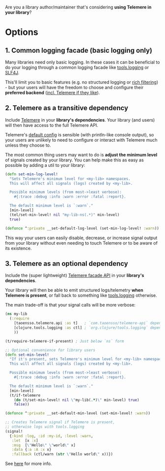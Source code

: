 Are you a library author/maintainer that's considering **using Telemere in your library**?

# Options
## 1. Common logging facade (basic logging only)

Many libraries need only basic logging. In these cases it can be beneficial to do your logging through a common logging facade like [tools.logging](https://github.com/clojure/tools.logging) or [SLF4J](https://www.slf4j.org/).

This'll limit you to basic features (e.g. no structured logging or [rich filtering](https://cljdoc.org/d/com.taoensso/telemere/CURRENT/api/taoensso.telemere#get-filters)) - but your users will have the freedom to choose and configure their **preferred backend** ([incl. Telemere if they like](./3-Config#interop)).

## 2. Telemere as a transitive dependency

Include [Telemere](https://clojars.org/com.taoensso/telemere) in your **library's dependencies**. Your library (and users) will then have access to the full Telemere API.

Telemere's [default config](./1-Getting-started#default-config) is sensible (with println-like console output), so your users are unlikely to need to configure or interact with Telemere much unless they choose to.

The most common thing users may want to do is **adjust the minimum level** of signals created by your library. You can help make this as easy as possible by adding a util to your library:

```clojure
(defn set-min-log-level!
  "Sets Telemere's minimum level for <my-lib> namespaces.
  This will affect all signals (logs) created by <my-lib>.

  Possible minimum levels (from most->least verbose):
    #{:trace :debug :info :warn :error :fatal :report}.

  The default minimum level is `:warn`."
  [min-level]
  (tel/set-min-level! nil "my-lib-ns(.*)" min-level)
  true)

(defonce ^:private __set-default-log-level (set-min-log-level! :warn))
```

This way your users can easily disable, decrease, or increase signal output from your library without even needing to touch Telemere or to be aware of its existence.

## 3. Telemere as an optional dependency

Include the (super lightweight) [Telemere facade API](https://clojars.org/com.taoensso/telemere-api) in your **library's dependencies**.

Your library will then be able to emit structured logs/telemetry **when Telemere is present**, or fall back to something like [tools.logging](https://github.com/clojure/tools.logging) otherwise.

The main trade-off is that your signal calls will be more verbose:

```clojure
(ns my-lib
  (:require
    [taoensso.telemere.api :as t]   ; `com.taoensso/telemere-api` dependency
    [clojure.tools.logging :as ctl] ; `org.clojure/tools.logging` dependency
    ))

(t/require-telemere-if-present) ; Just below `ns` form

;; Optional convenience for library users
(defn set-min-level!
  "If it's present, sets Telemere's minimum level for <my-lib> namespaces.
  This will affect all signals (logs) created by <my-lib>.

  Possible minimum levels (from most->least verbose):
    #{:trace :debug :info :warn :error :fatal :report}.

  The default minimum level is `:warn`."
  [min-level]
  (t/if-telemere
    (do (t/set-min-level! nil \"my-lib(.*)\" min-level) true)
    false))

(defonce ^:private __set-default-min-level (set-min-level! :warn))

;; Creates Telemere signal if Telemere is present,
;; otherwise logs with tools.logging
(signal!
  {:kind :log, :id :my-id, :level :warn,
   :let  [x :x]
   :msg  [\"Hello\" \"world\" x]
   :data {:a :A :x x}
   :fallback (ctl/warn (str \"Hello world\" x))})
```

See [here](https://cljdoc.org/d/com.taoensso/telemere-api/CURRENT/api/taoensso.telemere.api) for more info.